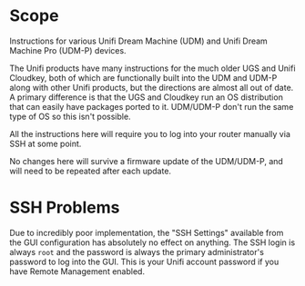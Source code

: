 # Scope
Instructions for various Unifi Dream Machine (UDM) and Unifi Dream Machine Pro (UDM-P) devices.  

The Unifi products have many instructions for the much older UGS and Unifi Cloudkey, both of which are functionally built into the UDM and UDM-P along with other Unifi products, but the directions are almost all out of date.
A primary difference is that the UGS and Cloudkey run an OS distribution that can easily have packages ported to it.  UDM/UDM-P don't run the same type of OS so this isn't possible.

All the instructions here will require you to log into your router manually via SSH at some point.

No changes here will survive a firmware update of the UDM/UDM-P, and will need to be repeated after each update.

# SSH Problems
Due to incredibly poor implementation, the "SSH Settings" available from the GUI configuration has absolutely no effect on anything.  The SSH login is always `root` and the password is always the primary administrator's password to log into the GUI.  This is your Unifi account password if you have Remote Management enabled.
